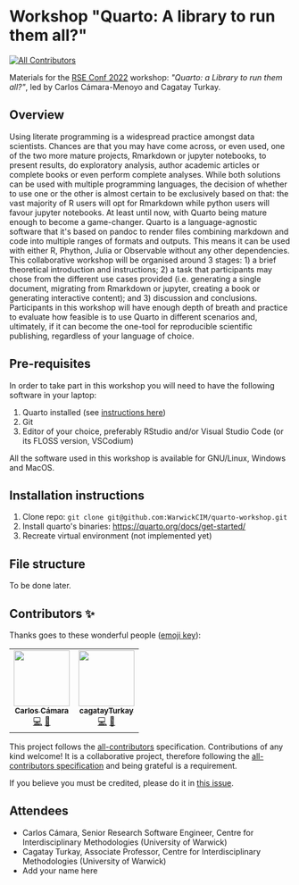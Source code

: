 # Workshop "Quarto: A library to run them all?"
<!-- ALL-CONTRIBUTORS-BADGE:START - Do not remove or modify this section -->
[![All Contributors](https://img.shields.io/badge/all_contributors-2-orange.svg?style=flat-square)](#contributors-)
<!-- ALL-CONTRIBUTORS-BADGE:END -->

Materials for the [RSE Conf 2022](https://rsecon2022.society-rse.org/) workshop: _"Quarto: a Library to run them all?"_, led by Carlos Cámara-Menoyo and Cagatay Turkay.


## Overview

Using literate programming is a widespread practice amongst data scientists. Chances are that you may have come across, or even used, one of the two more mature projects, Rmarkdown or jupyter notebooks, to present results, do exploratory analysis, author academic articles or complete books or even perform complete analyses. While both solutions can be used with multiple programming languages, the decision of whether to use one or the other is almost certain to be exclusively based on that: the vast majority of R users will opt for Rmarkdown while python users will favour jupyter notebooks.  At least until now, with Quarto being mature enough to become a game-changer.
Quarto is a language-agnostic software that it's based on pandoc to render files combining markdown and code into multiple ranges of formats and outputs. This means it can be used with either R, Phython, Julia or Observable without any other dependencies.
This collaborative workshop will be organised around 3 stages: 1) a brief theoretical introduction and instructions; 2) a task that participants may chose from the different use cases provided (i.e. generating a single document, migrating from Rmarkdown or jupyter, creating a book or generating interactive content); and 3) discussion and conclusions.
Participants in this workshop will have enough depth of breath and practice to evaluate how feasible is to use Quarto in different scenarios and, ultimately, if it can become the one-tool for reproducible scientific publishing, regardless of your language of choice. 


## Pre-requisites

In order to take part in this workshop you will need to have the following software in your laptop:

1. Quarto installed (see [instructions here](https://quarto.org/docs/get-started/))
2. Git
3. Editor of your choice, preferably RStudio and/or Visual Studio Code (or its FLOSS version, VSCodium)


All the software used in this workshop is available for GNU/Linux, Windows and MacOS.

## Installation instructions

1. Clone repo: `git clone git@github.com:WarwickCIM/quarto-workshop.git`
2. Install quarto's binaries: https://quarto.org/docs/get-started/
3. Recreate virtual environment (not implemented yet)

## File structure

To be done later.

## Contributors ✨

Thanks goes to these wonderful people ([emoji key](https://allcontributors.org/docs/en/emoji-key)):

<!-- ALL-CONTRIBUTORS-LIST:START - Do not remove or modify this section -->
<!-- prettier-ignore-start -->
<!-- markdownlint-disable -->
<table>
  <tr>
    <td align="center"><a href="http://carloscamara.es/en"><img src="https://avatars.githubusercontent.com/u/706549?v=4?s=100" width="100px;" alt=""/><br /><sub><b>Carlos Cámara</b></sub></a><br /><a href="https://github.com/WarwickCIM/quarto-workshop/commits?author=ccamara" title="Code">💻</a> <a href="#ideas-ccamara" title="Ideas, Planning, & Feedback">🤔</a></td>
    <td align="center"><a href="https://warwick.ac.uk/fac/cross_fac/cim/people/cagatay-turkay"><img src="https://avatars.githubusercontent.com/u/4129319?v=4?s=100" width="100px;" alt=""/><br /><sub><b>cagatayTurkay</b></sub></a><br /><a href="https://github.com/WarwickCIM/quarto-workshop/commits?author=cagatayTurkay" title="Code">💻</a> <a href="#ideas-cagatayTurkay" title="Ideas, Planning, & Feedback">🤔</a></td>
  </tr>
</table>

<!-- markdownlint-restore -->
<!-- prettier-ignore-end -->

<!-- ALL-CONTRIBUTORS-LIST:END -->

This project follows the [all-contributors](https://github.com/all-contributors/all-contributors) specification. Contributions of any kind welcome!
It is a collaborative project, therefore following the [all-contributors specification](https://allcontributors.org/) and being grateful is a requirement.

If you believe you must be credited, please do it in [this issue](https://github.com/WarwickCIM/quarto-workshop/issues/1).

## Attendees

* Carlos Cámara, Senior Research Software Engineer, Centre for Interdisciplinary Methodologies (University of Warwick)
* Cagatay Turkay, Associate Professor, Centre for Interdisciplinary Methodologies (University of Warwick)
* Add your name here